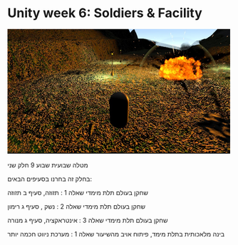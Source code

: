 # Unity week 6: Soldiers & Facility
     
<img src= https://github.com/Game-Dev-Project-D-A-Y/soldiers-and-enemies/blob/master/explosion.jpeg width="500" />

מטלה שבועית שבוע 9 חלק שני

בחלק זה בחרנו בסעיפים הבאים:

שחקן בעולם תלת מימדי שאלה 1 : תזוזה,  סעיף ב תזוזה

שחקן בעולם תלת מימדי שאלה 2 : נשק , סעיף ג רימון

שחקן בעולם תלת מימדי שאלה 3 : אינטראקציה, סעיף ג מנורה

בינה מלאכותית בתלת מימד, פיתוח אויב מהשיעור שאלה 1 : מערכת ניווט חכמה יותר 







